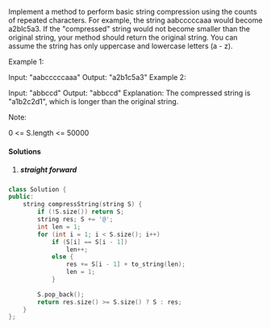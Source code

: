 Implement a method to perform basic string compression using the counts of repeated characters. For example, the string aabcccccaaa would become a2blc5a3. If the "compressed" string would not become smaller than the original string, your method should return the original string. You can assume the string has only uppercase and lowercase letters (a - z).

Example 1:

Input: "aabcccccaaa"
Output: "a2b1c5a3"
Example 2:

Input: "abbccd"
Output: "abbccd"
Explanation: 
The compressed string is "a1b2c2d1", which is longer than the original string.
 

Note:

0 <= S.length <= 50000

#### Solutions

1. ##### straight forward

```c++
class Solution {
public:
    string compressString(string S) {
        if (!S.size()) return S;
        string res; S += '@';
        int len = 1;
        for (int i = 1; i < S.size(); i++)
            if (S[i] == S[i - 1])
                len++;
            else {
                res += S[i - 1] + to_string(len);
                len = 1;
            }
       
        S.pop_back();
        return res.size() >= S.size() ? S : res;
    }
};
```